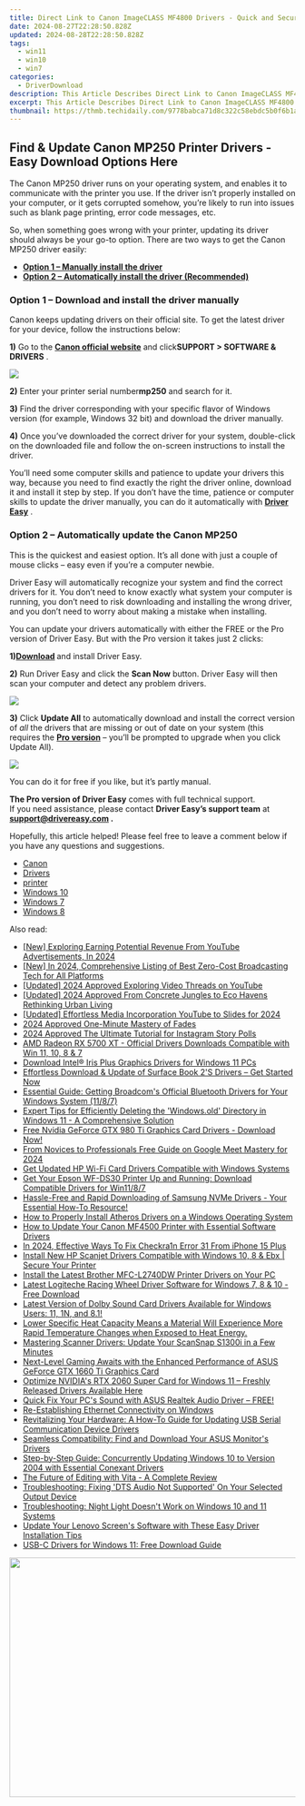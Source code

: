 ```yaml
---
title: Direct Link to Canon ImageCLASS MF4800 Drivers - Quick and Secure Download Options
date: 2024-08-27T22:28:50.828Z
updated: 2024-08-28T22:28:50.828Z
tags:
  - win11
  - win10
  - win7
categories:
  - DriverDownload
description: This Article Describes Direct Link to Canon ImageCLASS MF4800 Drivers - Quick and Secure Download Options
excerpt: This Article Describes Direct Link to Canon ImageCLASS MF4800 Drivers - Quick and Secure Download Options
thumbnail: https://thmb.techidaily.com/9778babca71d8c322c58ebdc5b0f6b1ae6df8f808a7e29b4ee7032e1868f5ab0.jpg
---
```


## Find & Update Canon MP250 Printer Drivers - Easy Download Options Here

The Canon MP250 driver runs on your operating system, and enables it to communicate with the printer you use. If the driver isn’t properly installed on your computer, or it gets corrupted somehow, you’re likely to run into issues such as blank page printing, error code messages, etc.

 So, when something goes wrong with your printer, updating its driver should always be your go-to option. There are two ways to get the Canon MP250 driver easily:

* **[Option 1 – Manually install the driver](https://tools.techidaily.com/drivereasy/download/)**
* **[Option 2 – Automatically install the driver (Recommended)](https://www.drivereasy.com/knowledge/canon-mp250-driver-download-for-windows-10-8-7/#b)**

### **Option 1 – Download and install the driver manually**

 Canon keeps updating drivers on their official site. To get the latest driver for your device, follow the instructions below:

**1)** Go to the **[Canon official website](https://www.canon-europe.com/support/)**  and click**SUPPORT > SOFTWARE & DRIVERS** .

![](https://images.drivereasy.com/wp-content/uploads/2020/08/b200-error-code-canon-driver-1.jpg)

**2)**  Enter your printer serial number**mp250** and search for it.

**3)** Find the driver corresponding with your specific flavor of Windows version (for example, Windows 32 bit) and download the driver manually.

**4)**  Once you’ve downloaded the correct driver for your system, double-click on the downloaded file and follow the on-screen instructions to install the driver.

 You’ll need some computer skills and patience to update your drivers this way, because you need to find exactly the right the driver online, download it and install it step by step. If you don’t have the time, patience or computer skills to update the driver manually, you can do it automatically with **[Driver Easy](https://tools.techidaily.com/drivereasy/download/)**  .

### **Option 2 – Automatically update** the Canon MP250

 This is the quickest and easiest option. It’s all done with just a couple of mouse clicks – easy even if you’re a computer newbie.

 Driver Easy will automatically recognize your system and find the correct drivers for it. You don’t need to know exactly what system your computer is running, you don’t need to risk downloading and installing the wrong driver, and you don’t need to worry about making a mistake when installing.

 You can update your drivers automatically with either the FREE or the Pro version of Driver Easy. But with the Pro version it takes just 2 clicks:

 **1)[Download](https://tools.techidaily.com/drivereasy/download/) [](https://tools.techidaily.com/drivereasy/download/)**  and install Driver Easy.

**2)** Run Driver Easy and click the **Scan Now** button. Driver Easy will then scan your computer and detect any problem drivers.

![](https://images.drivereasy.com/wp-content/uploads/2019/11/2019-11-27_18-06-57.jpg)

**3)**  Click **Update All** to automatically download and install the correct version of _all_ the drivers that are missing or out of date on your system (this requires the **[Pro version](https://tools.techidaily.com/drivereasy/download/)** [](https://tools.techidaily.com/drivereasy/download/) – you’ll be prompted to upgrade when you click Update All).

![](https://images.drivereasy.com/wp-content/uploads/2019/11/2019-11-27_18-07-09.jpg)

 You can do it for free if you like, but it’s partly manual.

**The Pro version of Driver Easy** comes with full technical support.  
 If you need assistance, please contact **Driver Easy’s support team** at **[support@drivereasy.com](https://tools.techidaily.com/drivereasy/download/) .**

 Hopefully, this article helped! Please feel free to leave a comment below if you have any questions and suggestions.

* [Canon](https://tools.techidaily.com/drivereasy/download/)
* [Drivers](https://tools.techidaily.com/drivereasy/download/)
* [printer](https://tools.techidaily.com/drivereasy/download/)
* [Windows 10](https://tools.techidaily.com/drivereasy/download/)
* [Windows 7](https://tools.techidaily.com/drivereasy/download/)
* [Windows 8](https://tools.techidaily.com/drivereasy/download/)

<ins class="adsbygoogle"
     style="display:block"
     data-ad-format="autorelaxed"
     data-ad-client="ca-pub-7571918770474297"
     data-ad-slot="1223367746"></ins>



<ins class="adsbygoogle"
     style="display:block"
     data-ad-client="ca-pub-7571918770474297"
     data-ad-slot="8358498916"
     data-ad-format="auto"
     data-full-width-responsive="true"></ins>

<span class="atpl-alsoreadstyle">Also read:</span>
<div><ul>
<li><a href="https://youtube-data.techidaily.com/xploring-earning-potential-revenue-from-youtube-advertisements-in-2024/"><u>[New] Exploring Earning Potential  Revenue From YouTube Advertisements, In 2024</u></a></li>
<li><a href="https://vp-tips.techidaily.com/new-in-2024-comprehensive-listing-of-best-zero-cost-broadcasting-tech-for-all-platforms/"><u>[New] In 2024, Comprehensive Listing of Best Zero-Cost Broadcasting Tech for All Platforms</u></a></li>
<li><a href="https://youtube-sure.techidaily.com/ed-2024-approved-exploring-video-threads-on-youtube/"><u>[Updated] 2024 Approved  Exploring Video Threads on YouTube</u></a></li>
<li><a href="https://eaxpv-info.techidaily.com/updated-2024-approved-from-concrete-jungles-to-eco-havens-rethinking-urban-living/"><u>[Updated] 2024 Approved  From Concrete Jungles to Eco Havens  Rethinking Urban Living</u></a></li>
<li><a href="https://youtube-tips.techidaily.com/ed-effortless-media-incorporation-youtube-to-slides-for-2024/"><u>[Updated] Effortless Media Incorporation  YouTube to Slides for 2024</u></a></li>
<li><a href="https://article-posts.techidaily.com/2024-approved-one-minute-mastery-of-fades/"><u>2024 Approved  One-Minute Mastery of Fades</u></a></li>
<li><a href="https://instagram-videos.techidaily.com/2024-approved-the-ultimate-tutorial-for-instagram-story-polls/"><u>2024 Approved  The Ultimate Tutorial for Instagram Story Polls</u></a></li>
<li><a href="https://driver-download.techidaily.com/amd-radeon-rx-5700-xt-official-drivers-downloads-compatible-with-win-11-10-8-and-7/"><u>AMD Radeon RX 5700 XT - Official Drivers Downloads Compatible with Win 11, 10, 8 & 7</u></a></li>
<li><a href="https://driver-download.techidaily.com/download-intel-iris-plus-graphics-drivers-for-windows-11-pcs/"><u>Download Intel® Iris Plus Graphics Drivers for Windows 11 PCs</u></a></li>
<li><a href="https://driver-download.techidaily.com/1722978875056-effortless-download-and-update-of-surface-book-2s-drivers-get-started-now/"><u>Effortless Download & Update of Surface Book 2'S Drivers – Get Started Now</u></a></li>
<li><a href="https://driver-download.techidaily.com/essential-guide-getting-broadcoms-official-bluetooth-drivers-for-your-windows-system-1187/"><u>Essential Guide: Getting Broadcom's Official Bluetooth Drivers for Your Windows System (11/8/7)</u></a></li>
<li><a href="https://tech-recovery.techidaily.com/expert-tips-for-efficiently-deleting-the-windowsold-directory-in-windows-11-a-comprehensive-solution/"><u>Expert Tips for Efficiently Deleting the 'Windows.old' Directory in Windows 11 - A Comprehensive Solution</u></a></li>
<li><a href="https://driver-download.techidaily.com/free-nvidia-geforce-gtx-980-ti-graphics-card-drivers-download-now/"><u>Free Nvidia GeForce GTX 980 Ti Graphics Card Drivers - Download Now!</u></a></li>
<li><a href="https://remote-screen-capture.techidaily.com/from-novices-to-professionals-free-guide-on-google-meet-mastery-for-2024/"><u>From Novices to Professionals  Free Guide on Google Meet Mastery for 2024</u></a></li>
<li><a href="https://driver-download.techidaily.com/get-updated-hp-wi-fi-card-drivers-compatible-with-windows-systems/"><u>Get Updated HP Wi-Fi Card Drivers Compatible with Windows Systems</u></a></li>
<li><a href="https://driver-download.techidaily.com/get-your-epson-wf-ds30-printer-up-and-running-download-compatible-drivers-for-win1187/"><u>Get Your Epson WF-DS30 Printer Up and Running: Download Compatible Drivers for Win11/8/7</u></a></li>
<li><a href="https://driver-download.techidaily.com/1722970493716-hassle-free-and-rapid-downloading-of-samsung-nvme-drivers-your-essential-how-to-resource/"><u>Hassle-Free and Rapid Downloading of Samsung NVMe Drivers - Your Essential How-To Resource!</u></a></li>
<li><a href="https://driver-download.techidaily.com/how-to-properly-install-atheros-drivers-on-a-windows-operating-system/"><u>How to Properly Install Atheros Drivers on a Windows Operating System</u></a></li>
<li><a href="https://driver-download.techidaily.com/how-to-update-your-canon-mf4500-printer-with-essential-software-drivers/"><u>How to Update Your Canon MF4500 Printer with Essential Software Drivers</u></a></li>
<li><a href="https://activate-lock.techidaily.com/in-2024-effective-ways-to-fix-checkra1n-error-31-from-iphone-15-plus-by-drfone-ios/"><u>In 2024, Effective Ways To Fix Checkra1n Error 31 From iPhone 15 Plus</u></a></li>
<li><a href="https://driver-download.techidaily.com/install-new-hp-scanjet-drivers-compatible-with-windows-10-8-and-ebx-secure-your-printer/"><u>Install New HP Scanjet Drivers Compatible with Windows 10, 8 & Ebx | Secure Your Printer</u></a></li>
<li><a href="https://driver-download.techidaily.com/install-the-latest-brother-mfc-l2740dw-printer-drivers-on-your-pc/"><u>Install the Latest Brother MFC-L2740DW Printer Drivers on Your PC</u></a></li>
<li><a href="https://driver-download.techidaily.com/latest-logiteche-racing-wheel-driver-software-for-windows-7-8-and-10-free-download/"><u>Latest Logiteche Racing Wheel Driver Software for Windows 7, 8 & 10 - Free Download</u></a></li>
<li><a href="https://driver-download.techidaily.com/latest-version-of-dolby-sound-card-drivers-available-for-windows-users-11-1n-and-81/"><u>Latest Version of Dolby Sound Card Drivers Available for Windows Users: 11, 1N, and 8.1!</u></a></li>
<li><a href="https://driver-download.techidaily.com/lower-specific-heat-capacity-means-a-material-will-experience-more-rapid-temperature-changes-when-exposed-to-heat-energy/"><u>Lower Specific Heat Capacity Means a Material Will Experience More Rapid Temperature Changes when Exposed to Heat Energy.</u></a></li>
<li><a href="https://driver-download.techidaily.com/mastering-scanner-drivers-update-your-scansnap-s1300i-in-a-few-minutes/"><u>Mastering Scanner Drivers: Update Your ScanSnap S1300i in a Few Minutes</u></a></li>
<li><a href="https://driver-download.techidaily.com/next-level-gaming-awaits-with-the-enhanced-performance-of-asus-geforce-gtx-1660-ti-graphics-card/"><u>Next-Level Gaming Awaits with the Enhanced Performance of ASUS GeForce GTX 1660 Ti Graphics Card</u></a></li>
<li><a href="https://driver-download.techidaily.com/optimize-nvidias-rtx-2060-super-card-for-windows-11-freshly-released-drivers-available-here/"><u>Optimize NVIDIA's RTX 2060 Super Card for Windows 11 – Freshly Released Drivers Available Here</u></a></li>
<li><a href="https://driver-download.techidaily.com/quick-fix-your-pcs-sound-with-asus-realtek-audio-driver-free/"><u>Quick Fix Your PC's Sound with ASUS Realtek Audio Driver – FREE!</u></a></li>
<li><a href="https://win11-tips.techidaily.com/re-establishing-ethernet-connectivity-on-windows/"><u>Re-Establishing Ethernet Connectivity on Windows</u></a></li>
<li><a href="https://driver-download.techidaily.com/revitalizing-your-hardware-a-how-to-guide-for-updating-usb-serial-communication-device-drivers/"><u>Revitalizing Your Hardware: A How-To Guide for Updating USB Serial Communication Device Drivers</u></a></li>
<li><a href="https://driver-download.techidaily.com/seamless-compatibility-find-and-download-your-asus-monitors-drivers/"><u>Seamless Compatibility: Find and Download Your ASUS Monitor's Drivers</u></a></li>
<li><a href="https://driver-download.techidaily.com/step-by-step-guide-concurrently-updating-windows-10-to-version-2004-with-essential-conexant-drivers/"><u>Step-by-Step Guide: Concurrently Updating Windows 10 to Version 2004 with Essential Conexant Drivers</u></a></li>
<li><a href="https://extra-information.techidaily.com/the-future-of-editing-with-vita-a-complete-review/"><u>The Future of Editing with Vita - A Complete Review</u></a></li>
<li><a href="https://driver-download.techidaily.com/troubleshooting-fixing-dts-audio-not-supported-on-your-selected-output-device/"><u>Troubleshooting: Fixing 'DTS Audio Not Supported' On Your Selected Output Device</u></a></li>
<li><a href="https://common-error.techidaily.com/troubleshooting-night-light-doesnt-work-on-windows-10-and-11-systems/"><u>Troubleshooting: Night Light Doesn't Work on Windows 10 and 11 Systems</u></a></li>
<li><a href="https://driver-download.techidaily.com/update-your-lenovo-screens-software-with-these-easy-driver-installation-tips/"><u>Update Your Lenovo Screen's Software with These Easy Driver Installation Tips</u></a></li>
<li><a href="https://driver-download.techidaily.com/usb-c-drivers-for-windows-11-free-download-guide/"><u>USB-C Drivers for Windows 11: Free Download Guide</u></a></li>
</ul></div>

<!-- affiliate ads begin -->
<a href="https://parisrhonecom.sjv.io/c/5597632/1896607/21553" target="_top" id="1896607"><img src="//a.impactradius-go.com/display-ad/21553-1896607" border="0" alt="" width="750" height="422"/></a><img height="0" width="0" src="https://imp.pxf.io/i/5597632/1896607/21553" style="position:absolute;visibility:hidden;" border="0" />
<!-- affiliate ads end -->